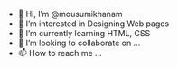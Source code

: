 - 👋 Hi, I’m @mousumikhanam
- 👀 I’m interested in Designing Web pages
- 🌱 I’m currently learning HTML, CSS
- 💞️ I’m looking to collaborate on ...
- 📫 How to reach me ...

<!---
mousumikhanam/mousumikhanam is a ✨ special ✨ repository because its `README.md` (this file) appears on your GitHub profile.
You can click the Preview link to take a look at your changes.
--->
